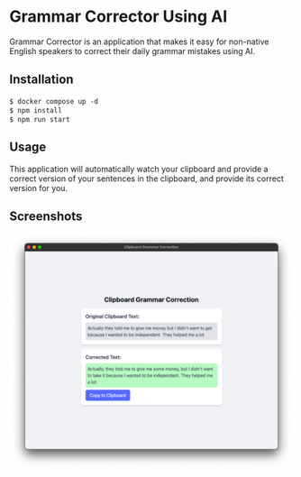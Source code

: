 # Grammar Corrector Using AI
Grammar Corrector is an application that makes it easy for non-native English speakers to correct their daily grammar mistakes using AI.

## Installation
```declarative
$ docker compose up -d
$ npm install
$ npm run start 
```

## Usage
This application will automatically watch your clipboard and provide a correct version of your sentences in the clipboard, and provide its correct version for you.

## Screenshots
<p align="center">
  <img src="assets/homepage-screenshot.png?raw=true" />
</p>